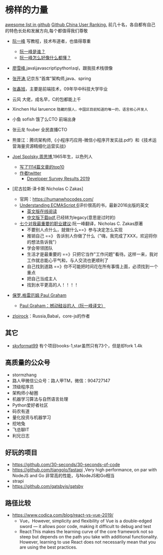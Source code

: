 # 榜样的力量
[awesome list in github](https://github.com/sindresorhus/awesome)
[Github China User Ranking.](https://wangchujiang.com/github-rank/users.china.html) 前几十名，各自都有自己的特色长处和发展方向,每个都值得我们尊敬

- [阮一峰](http://www.ruanyifeng.com) 写教程，技术布道者，也值得尊重
  - [阮一峰是谁？](https://www.zhihu.com/question/19925125)
  - [阮一峰怎么好像什么都懂？](https://www.v2ex.com/amp/t/388423/3)
- [廖雪峰](https://www.liaoxuefeng.com/),java\javascript\python\sql，跟我技术栈很像
- [张开涛](https://zhuanlan.zhihu.com/p/44679607),记京东“首席”架构师,java、spring
- [张鑫旭](https://www.zhangxinxu.com/)，主要是前端技术，09年华中科技大学毕业
- 云风 大佬，成名早，C的包都能上千
- Xinchen Hui laruence `隐藏的狠人，中国区目前知道的唯一的，语言核心开发人`
- 小鱼 sofish 饿了么CTO 前端出身
- 张云龙 fouber 全民直播CTO
- 熊普江：腾讯架构师,《小程序巧应用-微信小程序开发实战.pdf》和《技术运营海量资源精细化运营实战》


- [Joel Spolsky](https://www.joelonsoftware.com/),[周思博](https://zh.wikipedia.org/wiki/%E5%91%A8%E6%80%9D%E5%8D%9A),1965年生，以色列人
  - [写了1114篇文章的top10](https://www.joelonsoftware.com/)
  - [作者twitter](https://twitter.com/spolsky)
    - [Developer Survey Results 2019](https://insights.stackoverflow.com/survey/2019?utm_source=so-team&utm_medium=social&utm_campaign=dev-survey-2019)

- [尼古拉斯·泽卡斯 Nicholas C·Zakas]
  - 官网：https://humanwhocodes.com/
  - [Understanding ECMAScript 6](https://zhuanlan.zhihu.com/p/24023171)评价很高的书，最新2016出版的英文
    - [英文版在线阅读](https://leanpub.com/understandinges6/read)
    - [中文版下载pdf](https://legacy.gitbook.com/book/sagittarius-rev/understanding-ecmascript-6-zh-ver/details),已经转为legacy(意思是过时的)
  - [七个对我最重要的职业建议](http://www.ruanyifeng.com/blog/2015/09/career-advice.html):阮一峰翻译，Nicholas C. Zakas原著
    - 不要别人点什么，就做什么==》参与决定怎么实现
    - 推销自己  ==》 告诉别人你做了什么（"嗨，我完成了XXX，欢迎将你的想法告诉我"）
    - 学会带领团队
    - 生活才是最重要的 ==》只把它当作"工作问题"看待。这样一来，我对工作就总能心平气和，与人交流也更顺利了
    - 自己找到道路 ==》你不可能把时间花在所有事情上面，必须找到一个重点
    - 把自己当成主人
    - 找到水平更高的人！！！！

- [保罗.格雷厄姆 Paul Graham](https://zh.wikipedia.org/wiki/%E4%BF%9D%E7%BD%97%C2%B7%E6%A0%BC%E9%9B%B7%E5%8E%84%E5%A7%86)
  - [Paul Graham：撼动硅谷的人（阮一峰译文）](http://www.ruanyifeng.com/blog/2010/12/paul_graham_the_disruptor_in_the_valley.html)

- [zloirock](https://github.com/zloirock)：Russia,Babal，core-js的作者
## 其它
- [skyformat99](https://github.com/skyformat99)  有个项目books-1,star虽然只有73个，但是却fork 1.4k


## 高质量的公众号
- stormzhang
- 路人甲微信公众号：路人甲TM，微信：904727147
- 顶级程序员
- 架构师小秘圈
- 机器学习算法与自然语言处理
- Python爱好者社区
- 码农有道
- 量化投资与机器学习
- 挖地兔
- 飞总聊IT
- 利兄日志

## 好玩的项目
- https://github.com/30-seconds/30-seconds-of-code
- https://github.com/tiangolo/fastapi ,Very high performance, on par with NodeJS and Go 非常高的性能，与NodeJS和Go相当
- strapi
- https://github.com/gatsbyjs/gatsby

## 路径比较
- https://www.codica.com/blog/react-vs-vue-2019/
  -  Vue，However, simplicity and flexibility of Vue is a double-edged sword — it allows poor code, making it difficult to debug and test
  -  React:This makes the learning curve of the core framework not so steep but depends on the path you take with additional functionality. However, learning to use React does not necessarily mean that you are using the best practices.